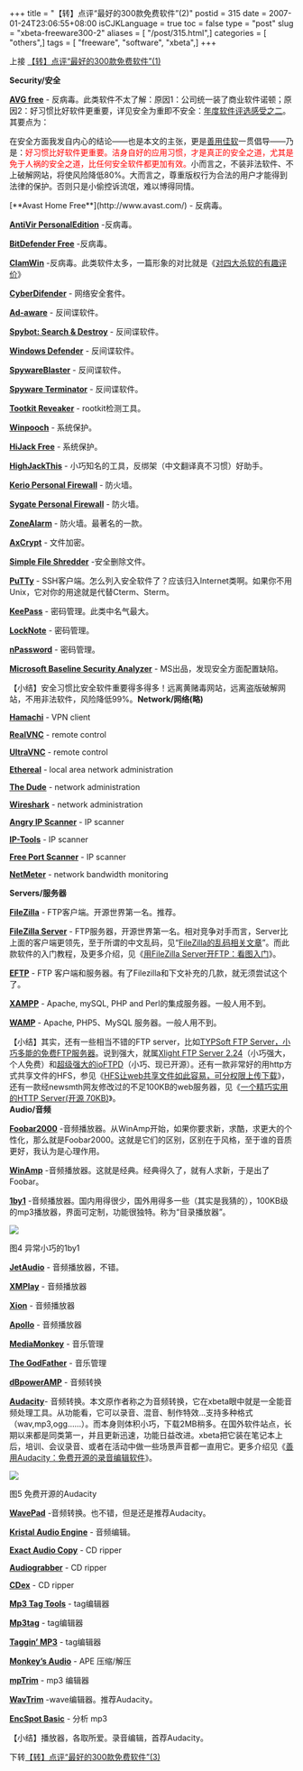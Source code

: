 +++
title = "【转】点评“最好的300款免费软件”(2)"
postid = 315
date = 2007-01-24T23:06:55+08:00
isCJKLanguage = true
toc = false
type = "post"
slug = "xbeta-freeware300-2"
aliases = [ "/post/315.html",]
categories = [ "others",]
tags = [ "freeware", "software", "xbeta",]
+++


上接 [【转】点评“最好的300款免费软件”(1)](https://blog.zengrong.net/post/314.html)

**Security/安全**

[**AVG free**](http://free.grisoft.com/) -
反病毒。此类软件不太了解：原因1：公司统一装了商业软件诺顿；原因2：好习惯比好软件更重要，详见安全为重即不安全：[年度软件评选感受之二](http://blog.sina.com.cn/u/46dac66f0100072t)。其要点为：  

在安全方面我发自内心的结论——也是本文的主张，更是[善用佳软](http://blog.sina.com.cn/m/xbeta)一贯倡导——乃是：<font color="#ff0000">好习惯比好软件更重要。洁身自好的应用习惯，才是真正的安全之道，尤其是免于人祸的安全之道，比任何安全软件都更加有效。</font>小而言之，不装非法软件、不上破解网站，将使风险降低80%。大而言之，尊重版权行为合法的用户才能得到法律的保护。否则只是小偷控诉流氓，难以博得同情。

<!--more-->[**Avast Home Free**](http://www.avast.com/) - 反病毒。

[**AntiVir PersonalEdition**](http://www.free-av.com/) -反病毒。

[**BitDefender
Free**](http://www.bitdefender.com/site/Main/view/Download-Free-Products.html?menu_id=21) -反病毒。

[**ClamWin**](http://clamwin.com/) -反病毒。此类软件太多，一篇形象的对比就是《[对四大杀软的有趣评价](http://blog.sina.com.cn/u/46dac66f010002pn)》

[**CyberDifender**](http://www.cyberdefender.com/products.html) -
网络安全套件。

[**Ad-aware**](http://www.lavasoftusa.com/software/adaware/) -
反间谍软件。

[**Spybot: Search & Destroy**](http://www.spybot.info/) - 反间谍软件。

[**Windows
Defender**](http://www.microsoft.com/downloads/details.aspx?FamilyId=435BFCE7-DA2B-4A6A-AFA4-F7F14E605A0D&displaylang=en) -
反间谍软件。

[**SpywareBlaster**](http://www.javacoolsoftware.com/) - 反间谍软件。

[**Spyware Terminator**](http://www.spywareterminator.com/) -
反间谍软件。

[**Tootkit
Reveaker**](http://www.microsoft.com/technet/sysinternals/utilities/RootkitRevealer.mspx) -
rootkit检测工具。

[**Winpooch**](http://winpooch.free.fr/page/home.php?lang=en&page=home) -
系统保护。

[**HiJack Free**](http://www.hijackfree.com/en/hijackfree/) - 系统保护。

[**HighJackThis**](http://www.spywareinfo.com/%7Emerijn/) -
小巧知名的工具，反绑架（中文翻译真不习惯）好助手。

[**Kerio Personal
Firewall**](http://www.filehippo.com/download_kerio_personal_firewall/?468) -
防火墙。

[**Sygate Personal
Firewall**](http://www.filehippo.com/download_sygate_personal_firewall/) -
防火墙。

[**ZoneAlarm**](http://www.zonelabs.com/store/content/company/products/znalm/freeDownload.jsp?dc=12bms&ctry=%E2%8C%A9=bg) -
防火墙。最著名的一款。

[**AxCrypt**](http://axcrypt.axantum.com/) - 文件加密。

[**Simple File Shredder**](http://www.scar5.com/) -安全删除文件。

[**PuTTy**](http://www.chiark.greenend.org.uk/%7Esgtatham/putty/) -
SSH客户端。怎么列入安全软件了？应该归入Internet类啊。如果你不用Unix，它对你的用途就是代替Cterm、Sterm。

[**KeePass**](http://keepass.info/) - 密码管理。此类中名气最大。

[**LockNote**](http://locknote.steganos.com/) - 密码管理。

[**nPassword**](http://zeraha.org/dload.php?action=file&file_id=42) -
密码管理。

[**Microsoft Baseline Security
Analyzer**](http://www.microsoft.com/downloads/details.aspx?FamilyID=4b4aba06-b5f9-4dad-be9d-7b51ec2e5ac9&DisplayLang=en) -
MS出品，发现安全方面配置缺陷。

【小结】安全习惯比安全软件重要得多得多！远离黄赌毒网站，远离盗版破解网站，不用非法软件，风险降低99%。**Network/网络(略)**

[**Hamachi**](http://www.hamachi.cc/) - VPN client

[**RealVNC**](http://www.realvnc.com/) - remote control

[**UltraVNC**](http://ultravnc.sourceforge.net/) - remote control

[**Ethereal**](http://www.ethereal.com/) - local area network
administration

[**The Dude**](http://www.mikrotik.com/thedude.php) - network
administration

[**Wireshark**](http://www.wireshark.org/) - network administration

[**Angry IP Scanner**](http://www.angryziber.com/ipscan/) - IP scanner

[**IP-Tools**](http://www.ks-soft.net/ip-tools.eng/) - IP scanner

[**Free Port
Scanner**](http://www.nsauditor.com/network_tools/free_port_scanner.html) -
IP scanner

[**NetMeter**](http://readerror.gmxhome.de/) - network bandwidth
monitoring

**Servers/服务器**

[**FileZilla**](http://filezilla.sourceforge.net/) -
FTP客户端。开源世界第一名。推荐。

[**FileZilla Server**](http://filezilla.sourceforge.net/) -
FTP服务器，开源世界第一名。相对竞争对手而言，Server比上面的客户端更领先，至于所谓的中文乱码，见“[FileZilla的乱码相关文章](http://blog.sina.com.cn/u/46dac66f010005lz)”。而此款软件的入门教程，及更多介绍，见《[用FileZilla
Server开FTP：看图入门](http://blog.sina.com.cn/u/46dac66f010003cm)》。

[**EFTP**](http://www.encrypted-ftp.com/) - FTP
客户端和服务器。有了Filezilla和下文补充的几款，就无须尝试这个了。

[**XAMPP**](http://www.apachefriends.org/en/xampp-windows.html) -
Apache, mySQL, PHP and Perl的集成服务器。一般人用不到。

[**WAMP**](http://www.en.wampserver.com/) - Apache, PHP5、MySQL
服务器。一般人用不到。

【小结】其实，还有一些相当不错的FTP server，比如[TYPSoft FTP
Server，小巧多能的免费FTP服务器](http://blog.sina.com.cn/u/46dac66f010005ln)。说到强大，就属[Xlight
FTP Server
2.24](http://blog.sina.com.cn/u/46dac66f010005st)（小巧强大，个人免费）和[超级强大的ioFTPD](http://blog.sina.com.cn/u/46dac66f0100065n)（小巧、现已开源）。还有一款非常好的用http方式共享文件的HFS，参见《[HFS让web共享文件如此容易，可分权限上传下载](http://blog.sina.com.cn/u/46dac66f010001sz)》，还有一款经newsmth网友修改过的不足100KB的web服务器，见《[一个精巧实用的HTTP
Server(开源 70KB)](http://blog.sina.com.cn/u/46dac66f010006qz)》。  
**Audio/音频**

[**Foobar2000**](http://www.foobar2000.com/) -音频播放器。从WinAmp开始，如果你要求新，求酷，求更大的个性化，那么就是Foobar2000。这就是它们的区别，区别在于风格，至于谁的音质更好，我认为是心理作用。

[**WinAmp**](http://www.winamp.com/) -音频播放器。这就是经典。经典得久了，就有人求新，于是出了Foobar。

[**1by1**](http://www.mpesch3.de/) -音频播放器。国内用得很少，国外用得多一些（其实是我猜的），100KB级的mp3播放器，界面可定制，功能很独特。称为“目录播放器”。

![](http://img2.pconline.com.cn/pconline/0701/10/940853_4.jpg)

图4 异常小巧的1by1

[**JetAudio**](http://www.jetaudio.com/) - 音频播放器，不错。

[**XMPlay**](http://support.xmplay.com/) - 音频播放器

[**Xion**](http://xion.r2.com.au/) - 音频播放器

[**Apollo**](http://koti.welho.com/hylinen/apollo/) - 音频播放器

[**MediaMonkey**](http://www.mediamonkey.com/) - 音乐管理

[**The GodFather**](http://users.otenet.gr/%7Ejtcliper/tgf/) - 音乐管理

[**dBpowerAMP**](http://www.dbpoweramp.com/) - 音频转换

[**Audacity**](http://audacity.sourceforge.net/)-
音频转换。本文原作者称之为音频转换，它在xbeta眼中就是一全能音频处理工具。从功能看，它可以录音、混音、制作特效…支持多种格式（wav,mp3,ogg……）。而本身则体积小巧，下载2MB稍多。在国外软件站点，长期以来都是同类第一，并且更新迅速，功能日益改进。xbeta把它装在笔记本上后，培训、会议录音、或者在活动中做一些场景声音都一直用它。更多介绍见《[善用Audacity：免费开源的录音编辑软件](http://blog.sina.com.cn/u/46dac66f010000ka)》。

![](http://img2.pconline.com.cn/pconline/0701/10/940853_5.jpg)

图5 免费开源的Audacity

[**WavePad**](http://www.nch.com.au/wavepad/index_b.html?ref=google&ref2=c18wavepadmp3&ref3=sale) -音频转换。也不错，但是还是推荐Audacity。

[**Kristal Audio Engine**](http://www.kreatives.org/kristal/) -
音频编辑。

[**Exact Audio Copy**](http://www.exactaudiocopy.de/) - CD ripper

[**Audiograbber**](http://www.audiograbber.com-us.net/) - CD ripper

[**CDex**](http://sourceforge.net/projects/cdexos/) - CD ripper

[**Mp3 Tag Tools**](http://massid3lib.sourceforge.net/) - tag编辑器

[**Mp3tag**](http://www.mp3tag.de/en/) - tag编辑器

[**Taggin’ MP3**](http://lazorsoftware.com/) - tag编辑器

[**Monkey’s Audio**](http://www.monkeysaudio.com/) - APE 压缩/解压

[**mpTrim**](http://www.mptrim.com/) - mp3 编辑器

[**WavTrim**](http://www.mptrim.com/WavTrim.html) -wave编辑器。推荐Audacity。

[**EncSpot Basic**](http://www.guerillasoft.co.uk/encspot/) - 分析 mp3

【小结】播放器，各取所爱。录音编辑，首荐Audacity。

下转[【转】点评“最好的300款免费软件”(3)](https://blog.zengrong.net/post/374.html)

